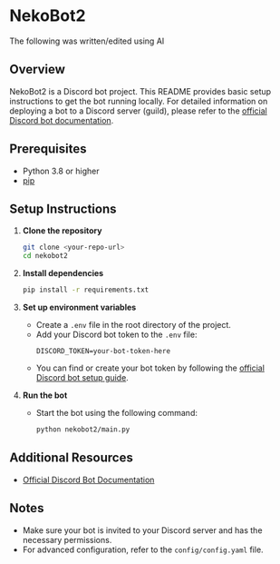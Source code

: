 # NekoBot2

The following was written/edited using AI

## Overview
NekoBot2 is a Discord bot project. This README provides basic setup instructions to get the bot running locally. For detailed information on deploying a bot to a Discord server (guild), please refer to the [official Discord bot documentation](https://discord.com/developers/docs/intro).

## Prerequisites
- Python 3.8 or higher
- [pip](https://pip.pypa.io/en/stable/)

## Setup Instructions

1. **Clone the repository**
   ```sh
   git clone <your-repo-url>
   cd nekobot2
   ```

2. **Install dependencies**
   ```sh
   pip install -r requirements.txt
   ```

3. **Set up environment variables**
   - Create a `.env` file in the root directory of the project.
   - Add your Discord bot token to the `.env` file:
     ```env
     DISCORD_TOKEN=your-bot-token-here
     ```
   - You can find or create your bot token by following the [official Discord bot setup guide](https://discord.com/developers/docs/intro).

4. **Run the bot**
   - Start the bot using the following command:
     ```sh
     python nekobot2/main.py
     ```

## Additional Resources
- [Official Discord Bot Documentation](https://discord.com/developers/docs/intro)

## Notes
- Make sure your bot is invited to your Discord server and has the necessary permissions.
- For advanced configuration, refer to the `config/config.yaml` file.

